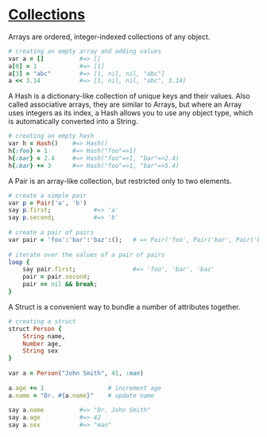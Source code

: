 [1]: https://rosettacode.org/wiki/Collections

# [Collections][1]

Arrays are ordered, integer-indexed collections of any object.

```ruby
# creating an empty array and adding values
var a = []          #=> []
a[0] = 1            #=> [1]
a[3] = "abc"        #=> [1, nil, nil, "abc"]
a << 3.14           #=> [1, nil, nil, "abc", 3.14]
```


A Hash is a dictionary-like collection of unique keys and their values. Also called associative arrays, they are similar to Arrays, but where an Array uses integers as its index, a Hash allows you to use any object type, which is automatically converted into a String.

```ruby
# creating an empty hash
var h = Hash()    #=> Hash()
h{:foo} = 1       #=> Hash("foo"=>1)
h{:bar} = 2.4     #=> Hash("foo"=>1, "bar"=>2.4)
h{:bar} += 3      #=> Hash("foo"=>1, "bar"=>5.4)
```


A Pair is an array-like collection, but restricted only to two elements.

```ruby
# create a simple pair
var p = Pair('a', 'b')
say p.first;            #=> 'a'
say p.second;           #=> 'b'
 
# create a pair of pairs
var pair = 'foo':'bar':'baz':();   # => Pair('foo', Pair('bar', Pair('baz', nil)))
 
# iterate over the values of a pair of pairs
loop {
    say pair.first;                #=> 'foo', 'bar', 'baz'
    pair = pair.second;
    pair == nil && break;
}
```


A Struct is a convenient way to bundle a number of attributes together.

```ruby
# creating a struct
struct Person {
    String name,
    Number age,
    String sex
}
 
var a = Person("John Smith", 41, :man)
 
a.age += 1                  # increment age
a.name = "Dr. #{a.name}"    # update name
 
say a.name          #=> "Dr. John Smith"
say a.age           #=> 42
say a.sex           #=> "man"
```